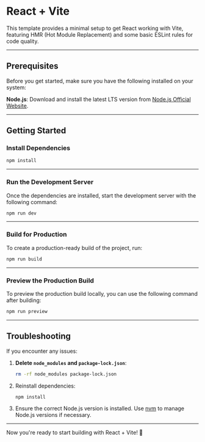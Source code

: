 # React + Vite

This template provides a minimal setup to get React working with Vite, featuring HMR (Hot Module Replacement) and some basic ESLint rules for code quality.

---

## Prerequisites

Before you get started, make sure you have the following installed on your system:

**Node.js**: Download and install the latest LTS version from [Node.js Official Website](https://nodejs.org/).

---

## Getting Started

### Install Dependencies

```bash
npm install
```
---

### Run the Development Server

Once the dependencies are installed, start the development server with the following command:

```bash
npm run dev
```
---

### Build for Production

To create a production-ready build of the project, run:

```bash
npm run build
```
---

### Preview the Production Build

To preview the production build locally, you can use the following command after building:

```bash
npm run preview
```
---

## Troubleshooting

If you encounter any issues:

1. **Delete `node_modules` and `package-lock.json`**:
   ```bash
   rm -rf node_modules package-lock.json
   ```

2. Reinstall dependencies:
   ```bash
   npm install
   ```

3. Ensure the correct Node.js version is installed. Use [nvm](https://github.com/nvm-sh/nvm) to manage Node.js versions if necessary.

---

Now you're ready to start building with React + Vite! 🚀
